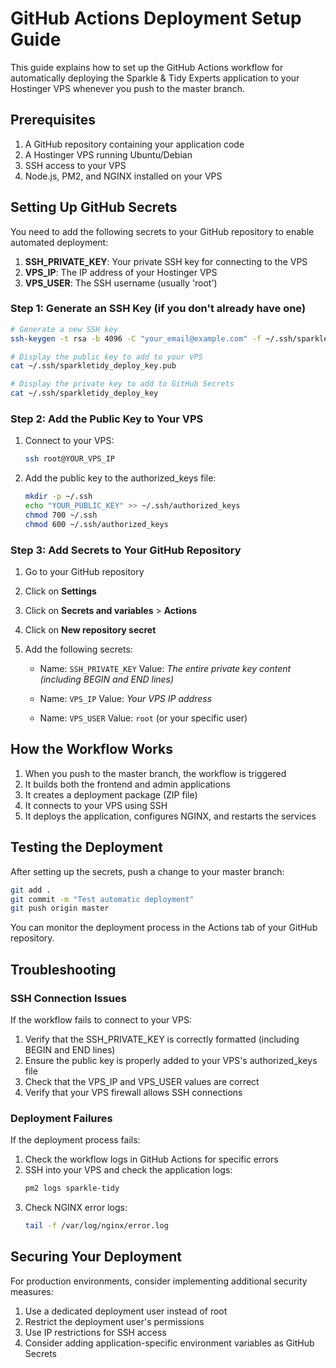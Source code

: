 # GitHub Actions Deployment Setup Guide

This guide explains how to set up the GitHub Actions workflow for automatically deploying the Sparkle & Tidy Experts application to your Hostinger VPS whenever you push to the master branch.

## Prerequisites

1. A GitHub repository containing your application code
2. A Hostinger VPS running Ubuntu/Debian
3. SSH access to your VPS
4. Node.js, PM2, and NGINX installed on your VPS

## Setting Up GitHub Secrets

You need to add the following secrets to your GitHub repository to enable automated deployment:

1. **SSH_PRIVATE_KEY**: Your private SSH key for connecting to the VPS
2. **VPS_IP**: The IP address of your Hostinger VPS
3. **VPS_USER**: The SSH username (usually 'root')

### Step 1: Generate an SSH Key (if you don't already have one)

```bash
# Generate a new SSH key
ssh-keygen -t rsa -b 4096 -C "your_email@example.com" -f ~/.ssh/sparkletidy_deploy_key

# Display the public key to add to your VPS
cat ~/.ssh/sparkletidy_deploy_key.pub

# Display the private key to add to GitHub Secrets
cat ~/.ssh/sparkletidy_deploy_key
```

### Step 2: Add the Public Key to Your VPS

1. Connect to your VPS:
   ```bash
   ssh root@YOUR_VPS_IP
   ```

2. Add the public key to the authorized_keys file:
   ```bash
   mkdir -p ~/.ssh
   echo "YOUR_PUBLIC_KEY" >> ~/.ssh/authorized_keys
   chmod 700 ~/.ssh
   chmod 600 ~/.ssh/authorized_keys
   ```

### Step 3: Add Secrets to Your GitHub Repository

1. Go to your GitHub repository
2. Click on **Settings**
3. Click on **Secrets and variables** > **Actions**
4. Click on **New repository secret**
5. Add the following secrets:

   - Name: `SSH_PRIVATE_KEY`
     Value: *The entire private key content (including BEGIN and END lines)*

   - Name: `VPS_IP`
     Value: *Your VPS IP address*

   - Name: `VPS_USER`
     Value: `root` (or your specific user)

## How the Workflow Works

1. When you push to the master branch, the workflow is triggered
2. It builds both the frontend and admin applications
3. It creates a deployment package (ZIP file)
4. It connects to your VPS using SSH
5. It deploys the application, configures NGINX, and restarts the services

## Testing the Deployment

After setting up the secrets, push a change to your master branch:

```bash
git add .
git commit -m "Test automatic deployment"
git push origin master
```

You can monitor the deployment process in the Actions tab of your GitHub repository.

## Troubleshooting

### SSH Connection Issues

If the workflow fails to connect to your VPS:

1. Verify that the SSH_PRIVATE_KEY is correctly formatted (including BEGIN and END lines)
2. Ensure the public key is properly added to your VPS's authorized_keys file
3. Check that the VPS_IP and VPS_USER values are correct
4. Verify that your VPS firewall allows SSH connections

### Deployment Failures

If the deployment process fails:

1. Check the workflow logs in GitHub Actions for specific errors
2. SSH into your VPS and check the application logs:
   ```bash
   pm2 logs sparkle-tidy
   ```
3. Check NGINX error logs:
   ```bash
   tail -f /var/log/nginx/error.log
   ```

## Securing Your Deployment

For production environments, consider implementing additional security measures:

1. Use a dedicated deployment user instead of root
2. Restrict the deployment user's permissions
3. Use IP restrictions for SSH access
4. Consider adding application-specific environment variables as GitHub Secrets 